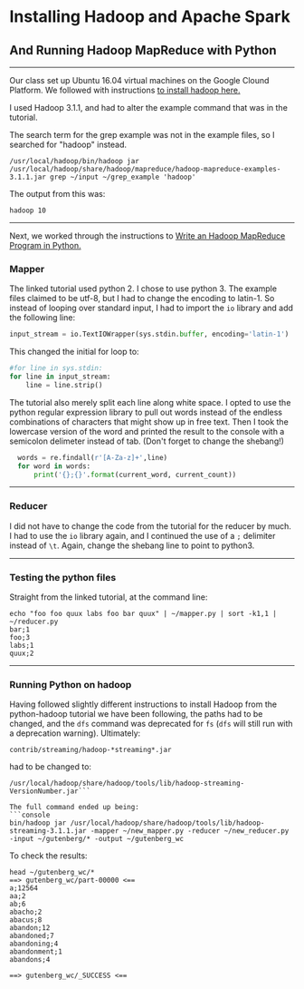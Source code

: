 # Installing Hadoop and Apache Spark
## And Running Hadoop MapReduce with Python

---
Our class set up Ubuntu 16.04 virtual machines on the Google Clound Platform. We followed with instructions [to install hadoop here.](https://www.digitalocean.com/community/tutorials/how-to-install-hadoop-in-stand-alone-mode-on-ubuntu-16-04)

I used Hadoop 3.1.1, and had to alter the example command that was in
the tutorial.


The search term for the grep example was not in the example files, so I searched for "hadoop" instead.
```console
/usr/local/hadoop/bin/hadoop jar /usr/local/hadoop/share/hadoop/mapreduce/hadoop-mapreduce-examples-3.1.1.jar grep ~/input ~/grep_example 'hadoop'
```
The output from this was:
```console
hadoop 10
```
---
Next, we worked through the instructions to [Write an Hadoop MapReduce Program in Python.](https://www.michael-noll.com/tutorials/writing-an-hadoop-mapreduce-program-in-python/)


### Mapper

The linked tutorial used python 2. I chose to use python 3. The example files claimed to be utf-8, but I had to change the encoding to latin-1. So instead of looping over standard input, I had to import the `io` library and add the following line:
```python
input_stream = io.TextIOWrapper(sys.stdin.buffer, encoding='latin-1')
```
This changed the initial for loop to:
```python
#for line in sys.stdin:
for line in input_stream:
    line = line.strip()
  ```
  The tutorial also merely split each line along white space. I opted to use the python regular expression library to pull out words instead of the endless combinations of characters that might show up in free text. Then I took the lowercase version of the word and printed the result to the console with a semicolon delimeter instead of tab. (Don't forget to change the shebang!)
```python
  words = re.findall(r'[A-Za-z]+',line)
  for word in words:
      print('{};{}'.format(current_word, current_count))
```
---
### Reducer

I did not have to change the code from the tutorial for the reducer by much. I had to use the `io` library again, and I continued the use of a `;` delimiter instead of `\t`. Again, change the shebang line to point to python3.

---
### Testing the python files

Straight from the linked tutorial, at the command line:
```console
echo "foo foo quux labs foo bar quux" | ~/mapper.py | sort -k1,1 | ~/reducer.py
bar;1
foo;3
labs;1
quux;2
```
---
### Running Python on hadoop

Having followed slightly different instructions to install Hadoop from the python-hadoop tutorial we have been following, the paths had to be changed, and the `dfs` command was deprecated for `fs` (`dfs` will still run with a deprecation warning). Ultimately:
```console
contrib/streaming/hadoop-*streaming*.jar
```
had to be changed to:
```console
/usr/local/hadoop/share/hadoop/tools/lib/hadoop-streaming-VersionNumber.jar```

The full command ended up being:
```console
bin/hadoop jar /usr/local/hadoop/share/hadoop/tools/lib/hadoop-streaming-3.1.1.jar -mapper ~/new_mapper.py -reducer ~/new_reducer.py -input ~/gutenberg/* -output ~/gutenberg_wc
```

To check the results:
```console
head ~/gutenberg_wc/*
==> gutenberg_wc/part-00000 <==
a;12564
aa;2
ab;6
abacho;2
abacus;8
abandon;12
abandoned;7
abandoning;4
abandonment;1
abandons;4

==> gutenberg_wc/_SUCCESS <==
```
